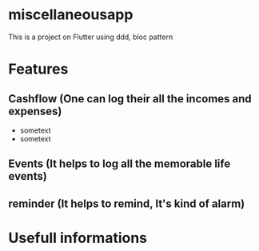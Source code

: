 # miscellaneousapp

This is a project on Flutter using ddd, bloc pattern


# Features
## Cashflow (One can log their all the incomes and expenses)
* sometext
* sometext
## Events (It helps to log all the memorable life events)
## reminder (It helps to remind, It's kind of alarm)


# Usefull informations



